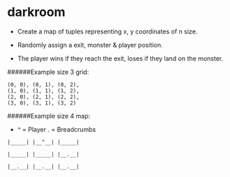 # darkroom

* Create a map of tuples representing x, y coordinates of n size.

* Randomly assign a exit, monster & player position.

* The player wins if they reach the exit, loses if they land on the monster.

######Example size 3 grid:
```
(0, 0), (0, 1), (0, 2),
(1, 0), (1, 1), (1, 2),
(2, 0), (2, 1), (2, 2),
(3, 0), (3, 1), (3, 2)
```
######Example size 4 map:
* ^ = Player . = Breadcrumbs
```
|_____| |__^__| |_____|

|_____| |_____| |__.__|

|__.__| |__.__| |__.__|

```
